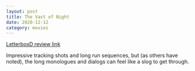 ```yaml
---
layout: post
title: The Vast of Night
date: 2020-12-12
category: movies
---
```

 
[LetterboxD review link](https://letterboxd.com/samarthbhaskar/film/the-vast-of-night/)

Impressive tracking shots and long run sequences, but (as others have noted), the long monologues and dialogs can feel like a slog to get through.
